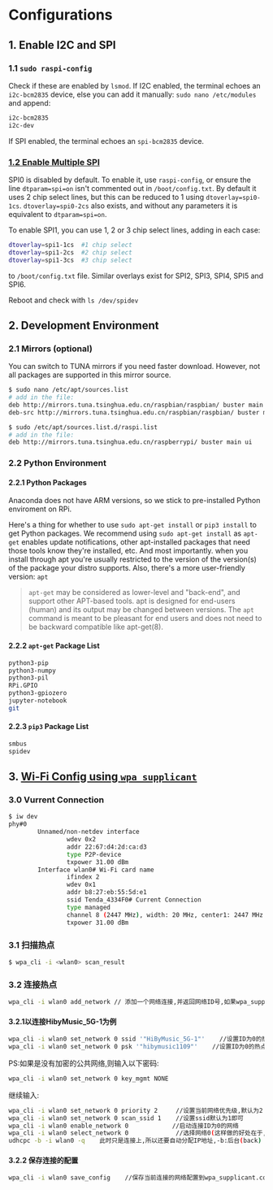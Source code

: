 # Configurations
## 1. Enable I2C and SPI
### 1.1 `sudo raspi-config`
Check if these are enabled by `lsmod`. If I2C enabled, the terminal echoes an `i2c-bcm2835` device, else you can add it manually: `sudo nano /etc/modules` and append:

```bash
i2c-bcm2835
i2c-dev
```

If SPI enabled, the terminal echoes an `spi-bcm2835` device.

### [1.2 Enable Multiple SPI](https://www.raspberrypi.org/documentation/hardware/raspberrypi/spi/README.md)
SPI0 is disabled by default. To enable it, use `raspi-config`, or ensure the line `dtparam=spi=on` isn't commented out in `/boot/config.txt`. By default it uses 2 chip select lines, but this can be reduced to 1 using `dtoverlay=spi0-1cs`. `dtoverlay=spi0-2cs` also exists, and without any parameters it is equivalent to `dtparam=spi=on`.

To enable SPI1, you can use 1, 2 or 3 chip select lines, adding in each case:

```bash
dtoverlay=spi1-1cs  #1 chip select
dtoverlay=spi1-2cs  #2 chip select
dtoverlay=spi1-3cs  #3 chip select
```

to `/boot/config.txt` file. Similar overlays exist for SPI2, SPI3, SPI4, SPI5 and SPI6.

Reboot and check with `ls /dev/spidev`

## 2. Development Environment
### 2.1 Mirrors (optional)
You can switch to TUNA mirrors if you need faster download. However, not all packages are supported in this mirror source.

```bash
$ sudo nano /etc/apt/sources.list
# add in the file:
deb http://mirrors.tuna.tsinghua.edu.cn/raspbian/raspbian/ buster main non-free contrib rpi
deb-src http://mirrors.tuna.tsinghua.edu.cn/raspbian/raspbian/ buster main non-free contrib rpi

$ sudo /etc/apt/sources.list.d/raspi.list
# add in the file:
deb http://mirrors.tuna.tsinghua.edu.cn/raspberrypi/ buster main ui
```

### 2.2 Python Environment
#### 2.2.1 Python Packages
Anaconda does not have ARM versions, so we stick to pre-installed Python enviroment on RPi. 

Here's a thing for whether to use `sudo apt-get install` or `pip3 install` to get Python packages. We recommend using `sudo apt-get install` as  `apt-get` enables update notifications, other apt-installed packages that need those tools know they're installed, etc. And most importantly. when you install through apt you're usually restricted to the version of the version(s) of the package your distro supports. Also, there's a more user-friendly version: `apt`

> `apt-get` may be considered as lower-level and "back-end", and support other APT-based tools. apt is designed for end-users (human) and its output may be changed between versions.
> The `apt` command is meant to be pleasant for end users and does not need to be backward compatible like apt-get(8).

#### 2.2.2 `apt-get` Package List
```bash
python3-pip
python3-numpy
python3-pil
RPi.GPIO
python3-gpiozero
jupyter-notebook
git
```

#### 2.2.3 `pip3` Package List
```bash
smbus
spidev
```

## 3. [Wi-Fi Config using `wpa_supplicant`](https://cloud.tencent.com/developer/article/1379709?from=information.detail.linux%20%E8%87%AA%E5%8A%A8%E8%BF%9E%E6%8E%A5wifi)

### 3.0 Vurrent Connection
```bash
$ iw dev
phy#0
        Unnamed/non-netdev interface
                wdev 0x2
                addr 22:67:d4:2d:ca:d3
                type P2P-device
                txpower 31.00 dBm
        Interface wlan0# Wi-Fi card name
                ifindex 2
                wdev 0x1
                addr b8:27:eb:55:5d:e1
                ssid Tenda_4334F0# Current Connection
                type managed
                channel 8 (2447 MHz), width: 20 MHz, center1: 2447 MHz
                txpower 31.00 dBm
```

### 3.1 扫描热点
```bash
$ wpa_cli -i <wlan0> scan_result

```

### 3.2 连接热点
```bash
wpa_cli -i wlan0 add_network // 添加一个网络连接,并返回网络ID号,如果wpa_supplicant.conf文件为空,则返回0,表示第一个热点,然后该ID号会在连接热点用到
```

#### 3.2.1以连接HibyMusic_5G-1为例
```bash
wpa_cli -i wlan0 set_network 0 ssid '"HiByMusic_5G-1"'    //设置ID为0的热点SSID
wpa_cli -i wlan0 set_network 0 psk '"hibymusic1109"'    //设置ID为0的热点的密码
```

PS:如果是没有加密的公共网络,则输入以下密码:

```bash
wpa_cli -i wlan0 set_network 0 key_mgmt NONE
```

继续输入:

```bash
wpa_cli -i wlan0 set_network 0 priority 2     //设置当前网络优先级,默认为2
wpa_cli -i wlan0 set_network 0 scan_ssid 1    //设置ssid默认为1即可
wpa_cli -i wlan0 enable_network 0            //启动连接ID为0的网络
wpa_cli -i wlan0 select_network 0             //选择网络0(这样做的好处在于,可以取消先前的其它网络连接)
udhcpc -b -i wlan0 -q    此时只是连接上,所以还要自动分配IP地址,-b:后台(back) –i:指定接口 –q:获得续约后退出
``` 

#### 3.2.2 保存连接的配置
```bash
wpa_cli -i wlan0 save_config    //保存当前连接的网络配置到wpa_supplicant.conf文件中,使得下次自动连接
```
<!--stackedit_data:
eyJoaXN0b3J5IjpbLTEzOTk0Mzc4MzksMjczNjY2MjgxLC0xMj
E0NDA5NTg3LDEyMDA1NDM5MjEsLTE4NjY5MzEyMTMsLTE5MzQy
MzMwMTMsLTUzNDQ2NzgwMCw3NTk5MDA0NDAsMTk1OTI5NDcxNy
wzNzAwMTg4OSwyMTA2NDAwMTMsLTE1MjUyMDg0MTcsMTYxNDUw
NjYyOSwtMjM2MDczNTUwLC0xNjMwMDcwMjIsMTgwOTM0MDgyOC
wxOTgyMjA0MTAxLDE1OTgzNjEyNDEsMTU5NzAxNTcyNiwxMTg3
ODk5MDAyXX0=
-->